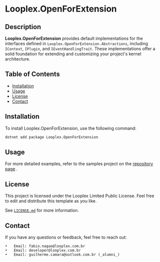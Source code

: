 # Looplex.OpenForExtension

## Description

**Looplex.OpenForExtension** provides default implementations for the interfaces defined in `Looplex.OpenForExtension.Abstractions`, including `IContext`, `IPlugin`, and `IEventHandlingTrait`. These implementations offer a solid foundation for extending and customizing your project's kernel architecture.

## Table of Contents

- [Installation](#installation)
- [Usage](#usage)
- [License](#license)
- [Contact](#contact)

## Installation

To install Looplex.OpenForExtension, use the following command:

```bash
dotnet add package Looplex.OpenForExtension
```

## Usage

For more detailed examples, refer to the samples project on the [repository page](https://github.com/looplex-osi/open-for-extension-dotnet) .

## License

This project is licensed under the Looplex Limited Public License. Feel free to edit and distribute this template as you like.

See [`LICENSE.md`](/LICENSE.md) for more information.

## Contact
If you have any questions or feedback, feel free to reach out:

	•	Email: fabio.nagao@looplex.com.br
	•	Email: developer@looplex.com.br
	•	Email: guilherme.camara@outlook.com.br (_alumni_)